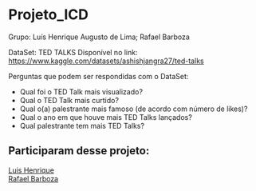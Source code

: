# Projeto_ICD

Grupo: Luís Henrique Augusto de Lima; Rafael Barboza

DataSet: TED TALKS
Disponível no link: https://www.kaggle.com/datasets/ashishjangra27/ted-talks

Perguntas que podem ser respondidas com o DataSet:
- Qual foi o TED Talk mais visualizado?
- Qual o TED Talk mais curtido?
- Qual o(a) palestrante mais famoso (de acordo com número de likes)?
- Qual o ano em que houve mais TED Talks lançados?
- Qual palestrante tem mais TED Talks?

## Participaram desse projeto: 

<a href="https://github.com/LuisHenriqueAL">Luis Henrique</a> <br> <a href="https://github.com/RBzada">Rafael Barboza</a> 
